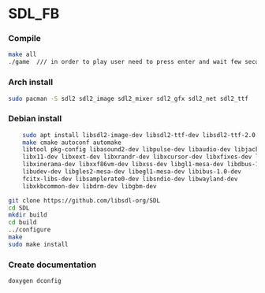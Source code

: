# SDL_FB


### Compile
```bash
make all
./game  /// in order to play user need to press enter and wait few seconds
```
### Arch install
```bash
sudo pacman -S sdl2 sdl2_image sdl2_mixer sdl2_gfx sdl2_net sdl2_ttf
```

### Debian install
```bash
    sudo apt install libsdl2-image-dev libsdl2-ttf-dev libsdl2-ttf-2.0.0-0 
    make cmake autoconf automake 
    libtool pkg-config libasound2-dev libpulse-dev libaudio-dev libjack-dev 
    libx11-dev libxext-dev libxrandr-dev libxcursor-dev libxfixes-dev libxi-dev 
    libxinerama-dev libxxf86vm-dev libxss-dev libgl1-mesa-dev libdbus-1-dev 
    libudev-dev libgles2-mesa-dev libegl1-mesa-dev libibus-1.0-dev 
    fcitx-libs-dev libsamplerate0-dev libsndio-dev libwayland-dev 
    libxkbcommon-dev libdrm-dev libgbm-dev 
```

```bash
git clone https://github.com/libsdl-org/SDL
cd SDL
mkdir build
cd build
../configure
make
sudo make install
```

### Create documentation
```bash
doxygen dconfig
```

